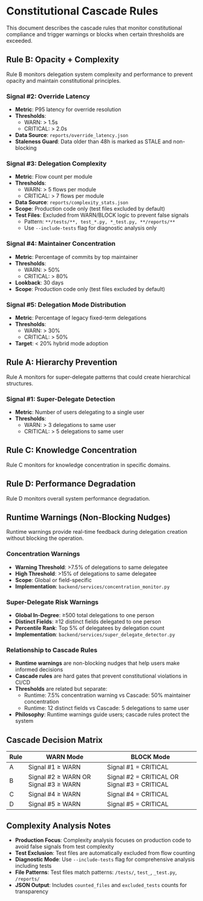 # Constitutional Cascade Rules

This document describes the cascade rules that monitor constitutional compliance and trigger warnings or blocks when certain thresholds are exceeded.

## Rule B: Opacity + Complexity

Rule B monitors delegation system complexity and performance to prevent opacity and maintain constitutional principles.

### Signal #2: Override Latency
- **Metric**: P95 latency for override resolution
- **Thresholds**:
  - WARN: > 1.5s
  - CRITICAL: > 2.0s
- **Data Source**: `reports/override_latency.json`
- **Staleness Guard**: Data older than 48h is marked as STALE and non-blocking

### Signal #3: Delegation Complexity
- **Metric**: Flow count per module
- **Thresholds**:
  - WARN: > 5 flows per module
  - CRITICAL: > 7 flows per module
- **Data Source**: `reports/complexity_stats.json`
- **Scope**: Production code only (test files excluded by default)
- **Test Files**: Excluded from WARN/BLOCK logic to prevent false signals
  - Pattern: `**/tests/**, test_*.py, *_test.py, **/reports/**`
  - Use `--include-tests` flag for diagnostic analysis only

### Signal #4: Maintainer Concentration
- **Metric**: Percentage of commits by top maintainer
- **Thresholds**:
  - WARN: > 50%
  - CRITICAL: > 80%
- **Lookback**: 30 days
- **Scope**: Production code only (test files excluded by default)

### Signal #5: Delegation Mode Distribution
- **Metric**: Percentage of legacy fixed-term delegations
- **Thresholds**:
  - WARN: > 30%
  - CRITICAL: > 50%
- **Target**: < 20% hybrid mode adoption

## Rule A: Hierarchy Prevention

Rule A monitors for super-delegate patterns that could create hierarchical structures.

### Signal #1: Super-Delegate Detection
- **Metric**: Number of users delegating to a single user
- **Thresholds**:
  - WARN: > 3 delegations to same user
  - CRITICAL: > 5 delegations to same user

## Rule C: Knowledge Concentration

Rule C monitors for knowledge concentration in specific domains.

## Rule D: Performance Degradation

Rule D monitors overall system performance degradation.

## Runtime Warnings (Non-Blocking Nudges)

Runtime warnings provide real-time feedback during delegation creation without blocking the operation.

### Concentration Warnings
- **Warning Threshold**: >7.5% of delegations to same delegatee
- **High Threshold**: >15% of delegations to same delegatee
- **Scope**: Global or field-specific
- **Implementation**: `backend/services/concentration_monitor.py`

### Super-Delegate Risk Warnings
- **Global In-Degree**: ≥500 total delegations to one person
- **Distinct Fields**: ≥12 distinct fields delegated to one person
- **Percentile Rank**: Top 5% of delegatees by delegation count
- **Implementation**: `backend/services/super_delegate_detector.py`

### Relationship to Cascade Rules
- **Runtime warnings** are non-blocking nudges that help users make informed decisions
- **Cascade rules** are hard gates that prevent constitutional violations in CI/CD
- **Thresholds** are related but separate:
  - Runtime: 7.5% concentration warning vs Cascade: 50% maintainer concentration
  - Runtime: 12 distinct fields vs Cascade: 5 delegations to same user
- **Philosophy**: Runtime warnings guide users; cascade rules protect the system

## Cascade Decision Matrix

| Rule | WARN Mode | BLOCK Mode |
|------|-----------|------------|
| A    | Signal #1 ≥ WARN | Signal #1 = CRITICAL |
| B    | Signal #2 ≥ WARN OR Signal #3 ≥ WARN | Signal #2 = CRITICAL OR Signal #3 = CRITICAL |
| C    | Signal #4 ≥ WARN | Signal #4 = CRITICAL |
| D    | Signal #5 ≥ WARN | Signal #5 = CRITICAL |

## Complexity Analysis Notes

- **Production Focus**: Complexity analysis focuses on production code to avoid false signals from test complexity
- **Test Exclusion**: Test files are automatically excluded from flow counting
- **Diagnostic Mode**: Use `--include-tests` flag for comprehensive analysis including tests
- **File Patterns**: Test files match patterns: `/tests/`, `test_`, `_test.py`, `/reports/`
- **JSON Output**: Includes `counted_files` and `excluded_tests` counts for transparency
